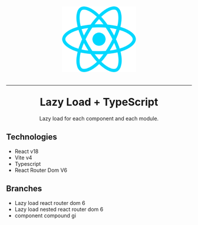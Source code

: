 <div align="center">
  <h1 >
    <br>
       <img src="/src/assets/react.svg" alt="React Logo" width="200" />
    <hr/>
    Lazy Load + TypeScript
  </h1>
  <p>Lazy load for each component and each module.</p>
</div>

## Technologies

- React v18
- Vite v4
- Typescript
- React Router Dom V6

## Branches

- Lazy load react router dom 6
- Lazy load nested react router dom 6
- component compound
  gi

